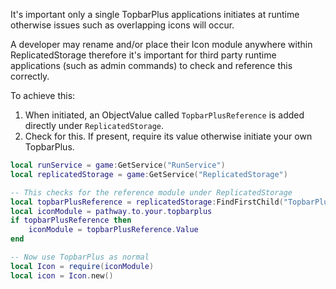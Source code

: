It's important only a single TopbarPlus applications initiates at runtime otherwise issues such as overlapping icons will occur.

A developer may rename and/or place their Icon module anywhere within ReplicatedStorage therefore it's important for third party runtime applications (such as admin commands) to check and reference this correctly.

To achieve this:

1. When initiated, an ObjectValue called ``TopbarPlusReference`` is added directly under ``ReplicatedStorage``.
2. Check for this. If present, require its value otherwise initiate your own TopbarPlus.

```lua
local runService = game:GetService("RunService")
local replicatedStorage = game:GetService("ReplicatedStorage")

-- This checks for the reference module under ReplicatedStorage
local topbarPlusReference = replicatedStorage:FindFirstChild("TopbarPlusReference")
local iconModule = pathway.to.your.topbarplus
if topbarPlusReference then
	iconModule = topbarPlusReference.Value
end

-- Now use TopbarPlus as normal
local Icon = require(iconModule)
local icon = Icon.new()
```

